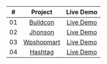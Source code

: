 
<table>
<thead>
  <tr>
    <th align="center">#</th>
    <th align="center">Project</th>
    <th align="center">Live Demo</th>
  </tr>
</thead>
<tbody>

  <tr>
    <td align="center">01</td>
    <td align="center"><a href="https://github.com/Nikolosblack/bootstrap/tree/main/buildcon">Buildcon</a></td>
    <td align="center"><a href="https://nikolosblack.github.io/bootstrap/buildcon/" rel="nofollow">Live Demo</a></td>
  </tr>
  
  <tr>
    <td align="center">02</td>
    <td align="center"><a href="https://github.com/Nikolosblack/bootstrap/tree/main/jhonson">Jhonson</a></td>
    <td align="center"><a href="https://nikolosblack.github.io/bootstrap/jhonson" rel="nofollow">Live Demo</a></td>
  </tr>
  
  <tr>
    <td align="center">03</td>
    <td align="center"><a href="https://github.com/Nikolosblack/bootstrap/tree/main/wpshopmart">Wpshopmart</a></td>
    <td align="center"><a href="https://nikolosblack.github.io/bootstrap/wpshopmart" rel="nofollow">Live Demo</a></td>
  </tr>
  
  <tr>
    <td align="center">04</td>
    <td align="center"><a href="https://github.com/Nikolosblack/bootstrap/tree/main/hashtag">Hashtag</a></td>
    <td align="center"><a href="https://nikolosblack.github.io/bootstrap/hashtag" rel="nofollow">Live Demo</a></td>
  </tr>
  
</tbody>
</table>
